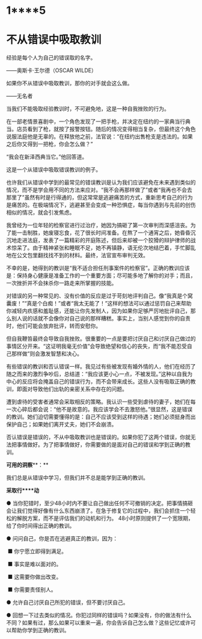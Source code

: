    

# **1****5**

# **不****从****错****误****中****吸****取****教****训**

经验是每个人为自己的错误取的名字。

——奥斯卡·王尔德（OSCAR WILDE）

如果你不从错误中吸取教训，那你的对手就会这么做。

——无名者

当我们不能吸取经验教训时，不可避免地，这是一种自我挫败的行为。

在一部老情景喜剧中，一个角色发现了一把手枪，并决定在纽约的一家典当行典当。店员看到了枪，就按了报警按钮。随后的情况变得相当复杂，但最终这个角色说服法庭他是无辜的。在释放他之前，法官说：“在纽约出售枪支是违法的。如果之后你又得到一把枪，你会怎么做？”

“我会在新泽西典当它。”他回答道。

这是一个从错误中吸取错误教训的例子。

也许我们从错误中学到的最常见的错误教训是认为我们应该避免在未来遇到类似的情况，而不是学会用不同的方法来应对。“我不会再那样做了”或者“我再也不会去那里了”虽然有时是行得通的，但这常常是逃避痛苦的方式，重新思考自己的行为是痛苦的。在极端情况下，逃避甚至会变成一种恐惧症，每当你遇到与先前的创伤相似的情况，就会引发焦虑。

我曾经为一位年轻的检察官进行过治疗，她因为搞砸了第一次审判而深感沮丧。为了能一击制胜，她废寝忘食，花了很长时间准备。在熬了一个通宵之后，她昏昏沉沉地走进法庭，发表了一篇精彩的开庭陈述，但后来却被一个狡猾的辩护律师的战术惊呆了。由于精神紧张和睡眠不足，她不再镇静，语无伦次地结巴着，手忙脚乱地在公文包里翻找找不到的材料。最终，法官宣布审判无效。

不幸的是，她得到的教训是“我不适合担任刑事案件的检察官”。正确的教训应该是：保持身心健康是准备工作的一个重要方面；尽可能多地了解你的对手；而且，一次挫折并不会抹杀你一路走来所掌握的技能。

对错误的另一种常见的、没有价值的反应是过于苛刻地评判自己。像“我真是个窝囊废！”“真是个白痴！”或者“我太无能了！”这样的想法可以通过惩罚自己来帮助你减轻内疚感和羞耻感，还能让你先发制人，因为如果你足够严厉地批评自己，那么别人说的话就不会像你对自己说的那样糟糕。事实上，当别人感觉到你的自责时，他们可能会放弃批评，转而安慰你。

但自我鞭笞最终会导致自我挫败。很重要的一点是要把讨厌自己和讨厌自己做过的事情区分开来。“这证明我毫无价值”会导致绝望和信心的丧失，而“我不能忍受自己那样做”则会激发智慧和决心。

有些错误的教训和否认错误一样。我见过有些被发现有婚外情的人，他们在经历了随之而来的激烈争吵后，总结道：“我应该更小心一点，不被发现。”这种以自我为中心的反应将会掩盖自己的错误行为，而不会带来成长。这些人没有吸取正确的教训，即面对导致他们出轨的亲密关系中存在的问题。

遭到虐待的受害者通常会采取相反的策略。我认识一些受到虐待的妻子，她们在每一次心碎后都会说：“他不是故意的。我应该学会不去激怒他。”很显然，这是错误的教训。她们迫切需要懂得的是：自己不应该受到这样的待遇；她们必须挺身而出保护自己；如果她们离开丈夫，她们不会崩溃。

否认错误是错误的，不从中吸取教训也是错误的。如果你犯了这两个错误，你就无法把事情做好。为了把事情做好，你需要做的是面对自己的错误和学到正确的教训。

**可****用****的****洞****察****：**

我们总是从错误中学习，但我们并不总是能学到正确的教训。

**采****取****行****动**

● 当你犯错时，至少48小时内不要让自己做出任何不可撤销的决定。把事情搞砸会让我们觉得好像有什么东西崩溃了。在急于修复它的过程中，我们会抓住一个轻松的解脱方案，而不是评估我们的动机和行为。 48小时原则提供了一个宽限期，给了你时间得出正确的教训。

● 问问自己，你是否在逃避真正的教训，因为：

 ■ 你宁愿立即得到满足。

 ■ 事实是难以面对的。

 ■ 这需要你做出改变。

 ■ 你需要责怪别人。

● 允许自己讨厌自己所犯的错误，但不要讨厌自己。

● 回想一下过去类似的情况。你犯过同样的错误吗？如果没有，你的做法有什么不同？如果有过，那么如果可以重来一遍，你会告诉自己怎么做？这些记忆或许可以帮助你学到正确的教训。